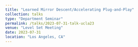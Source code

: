```yaml
---
title: "Learned Mirror Descent/Accelerating Plug-and-Play"
collection: talks
type: "Department Seminar"
permalink: /talks/2023-07-31-talk-ucla23
venue: "Level Set Meeting"
date: 2023-07-31
location: "Los Angeles, CA"
---
```

